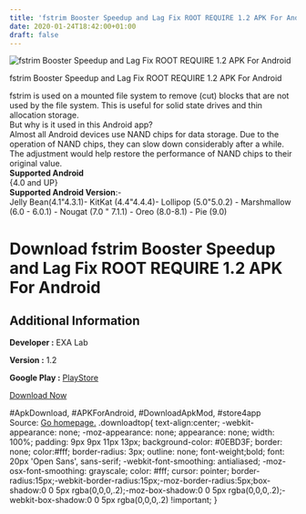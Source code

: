 ```yaml
---
title: 'fstrim Booster Speedup and Lag Fix ROOT REQUIRE 1.2 APK For Android'
date: 2020-01-24T18:42:00+01:00
draft: false
---
```


![fstrim Booster Speedup and Lag Fix ROOT REQUIRE 1.2 APK For Android](https://i1.wp.com/apkhome.net/wp-content/uploads/2020/01/fstrim-Booster-Speedup-and-Lag-Fix-ROOT-REQUIRE-1.2.png "fstrim Booster Speedup and Lag Fix ROOT REQUIRE 1.2 APK For Android")

  

fstrim Booster Speedup and Lag Fix ROOT REQUIRE 1.2 APK For Android

fstrim is used on a mounted file system to remove (cut) blocks that are not used by the file system. This is useful for solid state drives and thin allocation storage.  
But why is it used in this Android app?  
Almost all Android devices use NAND chips for data storage. Due to the operation of NAND chips, they can slow down considerably after a while. The adjustment would help restore the performance of NAND chips to their original value.  
**Supported Android**  
{4.0 and UP}  
**Supported Android Version**:-  
Jelly Bean(4.1"4.3.1)- KitKat (4.4"4.4.4)- Lollipop (5.0"5.0.2) - Marshmallow (6.0 - 6.0.1) - Nougat (7.0 " 7.1.1) - Oreo (8.0-8.1) - Pie (9.0)

Download fstrim Booster Speedup and Lag Fix ROOT REQUIRE 1.2 APK For Android
============================================================================

Additional Information
----------------------

**Developer :** EXA Lab

**Version :** 1.2

**Google Play :** [PlayStore](https://play.google.com/store/apps/details?id=exa.free.fsb)

  

[Download Now](https://store4app.co/post/fstrim-booster-speedup-and-lag-fix-root-require-1-2-apk-for-android_1579887522)

  
#ApkDownload, #APKForAndroid, #DownloadApkMod, #store4app  
Source: [Go homepage.](https://store4app.co/post/fstrim-booster-speedup-and-lag-fix-root-require-1-2-apk-for-android_1579887522) .downloadtop{ text-align:center; -webkit-appearance: none; -moz-appearance: none; appearance: none; width: 100%; padding: 9px 9px 11px 13px; background-color: #0EBD3F; border: none; color:#fff; border-radius: 3px; outline: none; font-weight;bold; font: 20px 'Open Sans', sans-serif; -webkit-font-smoothing: antialiased; -moz-osx-font-smoothing: grayscale; color: #fff; cursor: pointer; border-radius:15px;-webkit-border-radius:15px;-moz-border-radius:5px;box-shadow:0 0 5px rgba(0,0,0,.2);-moz-box-shadow:0 0 5px rgba(0,0,0,.2);-webkit-box-shadow:0 0 5px rgba(0,0,0,.2) !important; }